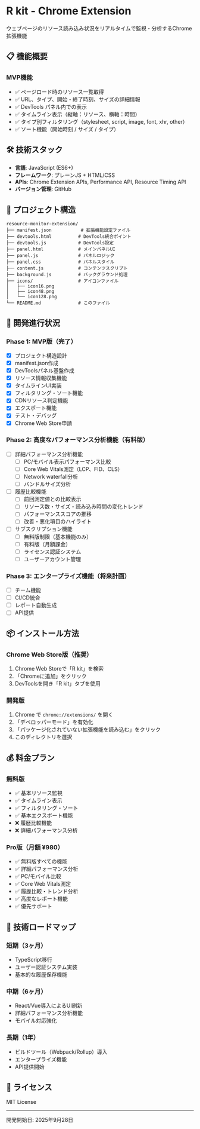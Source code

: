 # R kit - Chrome Extension

ウェブページのリソース読み込み状況をリアルタイムで監視・分析するChrome拡張機能

## 📋 機能概要

### MVP機能
- ✅ ページロード時のリソース一覧取得
- ✅ URL、タイプ、開始・終了時刻、サイズの詳細情報
- ✅ DevTools パネル内での表示
- ✅ タイムライン表示（縦軸：リソース、横軸：時間）
- ✅ タイプ別フィルタリング（stylesheet, script, image, font, xhr, other）
- ✅ ソート機能（開始時刻 / サイズ / タイプ）

## 🛠️ 技術スタック

- **言語**: JavaScript (ES6+)
- **フレームワーク**: プレーンJS + HTML/CSS
- **APIs**: Chrome Extension APIs, Performance API, Resource Timing API
- **バージョン管理**: GitHub

## 📁 プロジェクト構造

```
resource-monitor-extension/
├── manifest.json           # 拡張機能設定ファイル
├── devtools.html          # DevTools統合ポイント
├── devtools.js            # DevTools設定
├── panel.html             # メインパネルUI
├── panel.js               # パネルロジック
├── panel.css              # パネルスタイル
├── content.js             # コンテンツスクリプト
├── background.js          # バックグラウンド処理
├── icons/                 # アイコンファイル
│   ├── icon16.png
│   ├── icon48.png
│   └── icon128.png
└── README.md              # このファイル
```

## 🚀 開発進行状況

### Phase 1: MVP版（完了）
- [x] プロジェクト構造設計
- [x] manifest.json作成
- [x] DevToolsパネル基盤作成
- [x] リソース情報収集機能
- [x] タイムラインUI実装
- [x] フィルタリング・ソート機能
- [x] CDNリソース判定機能
- [x] エクスポート機能
- [x] テスト・デバッグ
- [x] Chrome Web Store申請

### Phase 2: 高度なパフォーマンス分析機能（有料版）
- [ ] 詳細パフォーマンス分析機能
  - [ ] PC/モバイル表示パフォーマンス比較
  - [ ] Core Web Vitals測定（LCP、FID、CLS）
  - [ ] Network waterfall分析
  - [ ] バンドルサイズ分析
- [ ] 履歴比較機能
  - [ ] 前回測定値との比較表示
  - [ ] リソース数・サイズ・読み込み時間の変化トレンド
  - [ ] パフォーマンススコアの推移
  - [ ] 改善・悪化項目のハイライト
- [ ] サブスクリプション機能
  - [ ] 無料版制限（基本機能のみ）
  - [ ] 有料版（月額課金）
  - [ ] ライセンス認証システム
  - [ ] ユーザーアカウント管理

### Phase 3: エンタープライズ機能（将来計画）
- [ ] チーム機能
- [ ] CI/CD統合
- [ ] レポート自動生成
- [ ] API提供

## 📦 インストール方法

### Chrome Web Store版（推奨）
1. Chrome Web Storeで「R kit」を検索
2. 「Chromeに追加」をクリック
3. DevToolsを開き「R kit」タブを使用

### 開発版
1. Chrome で `chrome://extensions/` を開く
2. 「デベロッパーモード」を有効化
3. 「パッケージ化されていない拡張機能を読み込む」をクリック
4. このディレクトリを選択

## 💰 料金プラン

### 無料版
- ✅ 基本リソース監視
- ✅ タイムライン表示
- ✅ フィルタリング・ソート
- ✅ 基本エクスポート機能
- ❌ 履歴比較機能
- ❌ 詳細パフォーマンス分析

### Pro版（月額 ¥980）
- ✅ 無料版すべての機能
- ✅ 詳細パフォーマンス分析
- ✅ PC/モバイル比較
- ✅ Core Web Vitals測定
- ✅ 履歴比較・トレンド分析
- ✅ 高度なレポート機能
- ✅ 優先サポート

## 🎯 技術ロードマップ

### 短期（3ヶ月）
- TypeScript移行
- ユーザー認証システム実装
- 基本的な履歴保存機能

### 中期（6ヶ月）
- React/Vue導入によるUI刷新
- 詳細パフォーマンス分析機能
- モバイル対応強化

### 長期（1年）
- ビルドツール（Webpack/Rollup）導入
- エンタープライズ機能
- API提供開始

## 📄 ライセンス

MIT License

---

開発開始日: 2025年9月28日
